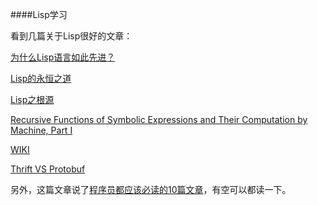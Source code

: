 ####Lisp学习

看到几篇关于Lisp很好的文章：

[为什么Lisp语言如此先进？](http://www.ruanyifeng.com/blog/2010/10/why_lisp_is_superior.html)

[Lisp的永恒之道](http://coolshell.cn/articles/7526.html)

[Lisp之根源](http://daiyuwen.freeshell.org/gb/rol/roots_of_lisp.html)

[Recursive Functions of Symbolic Expressions and Their Computation by Machine, Part I](http://www-formal.stanford.edu/jmc/recursive/recursive.html)

[WIKI](http://zh.wikipedia.org/wiki/LISP)

[Thrift VS Protobuf](http://stuartsierra.com/2008/07/10/thrift-vs-protocol-buffers)

另外，这篇文章说了[程序员都应该必读的10篇文章](http://blog.fogus.me/2011/09/08/10-technical-papers-every-programmer-should-read-at-least-twice/)，有空可以都读一下。
